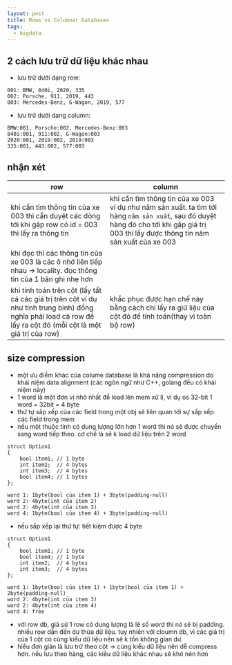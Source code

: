 ```yaml
---
layout: post
title: Rows vs Columnar Databases
tags:
  - bigdata
---
```


## 2 cách lưu trữ dữ liệu khác nhau

- lưu trữ dưới dạng row: 

```
001: BMW, 840i, 2020, 335
002: Porsche, 911, 2019, 443
003: Mercedes-Benz, G-Wagon, 2019, 577 
```

- lưu trữ dưới dạng column: 

```
BMW:001, Porsche:002, Mercedes-Benz:003
840i:001, 911:002, G-Wagon:003
2020:001, 2019:002, 2019:003
335:001, 443:002, 577:003
```

## nhận xét


|row| column| 
|-|-|
|khi cần tìm thông tin của xe 003 thì cần duyệt các dòng tới khi gặp row có id = 003 thì lấy ra thông tin| khi cần tìm thông tin của xe 003 ví dụ như năm sản xuất. ta tìm tới hàng ```năm sản xuất```, sau đó duyệt hàng đó cho tới khi gặp giá trị 003 thì lấy được thông tin năm sản xuất của xe 003 |
|khi đọc thì các thông tin của xe 003 là các ô nhớ liên tiếp nhau -> locality. đọc thông tin của 1 bản ghi nhẹ hơn||
|khi tính toán trên cột (lấy tất cả các giá trị trên cột ví dụ như tính trung bình) đồng nghĩa phải load cả row để lấy ra cột đó (mỗi cột là một giá trị của row) | khắc phục được hạn chế này bằng cách chỉ lấy ra giữ liệu của cột đó để tính toán(thay vì toàn bộ row)|

## size compression 

- một ưu điểm khác của colume database là khả năng compression do khái niệm data alignment (các ngôn ngữ như C++, golang đều có khái niệm này)
- 1 word là một đơn vị nhỏ nhất để load lên mem xử lí, ví dụ os 32-bit 1 word = 32bit = 4 byte
- thứ tự sắp xếp của các field trong một obj sẽ liên quan tới sự sắp xếp các field trong mem 
- nếu một thuộc tính có dung lượng lớn hơn 1 word thì nó sẽ được chuyển sang word tiếp theo. cơ chế là sẽ k load dữ liệu trên 2 word
```
struct Option1  
{ 
    bool item1; // 1 byte
    int item2;  // 4 bytes
    int item3;  // 4 bytes
    bool item4; // 1 bytes
}; 

word 1: 1byte(bool của item 1) + 3byte(padding-null)
word 2: 4byte(int của item 2)
word 2: 4byte(int của item 3)
word 4: 1byte(bool của item 4) + 3byte(padding-null)

```

- nếu sắp xếp lại thứ tự: tiết kiệm được 4 byte
```
struct Option1  
{ 
    bool item1; // 1 byte
    bool item4; // 1 byte
    int item2;  // 4 bytes
    int item3;  // 4 bytes
}; 

word 1: 1byte(bool của item 1) + 1byte(bool của item 1) + 2byte(padding-null)
word 2: 4byte(int của item 3)
word 2: 4byte(int của item 4)
word 4: free

```

- với row db, giả sử 1 row có dung lượng là lẻ số word thì nó sẽ bị padding. nhiều row dẫn đến dư thừa dữ liệu. tuy nhiên với cloumn db, vì các giá trị của 1 cột có cùng kiểu dữ liệu nên sẽ k tốn không gian dư. 
- hiểu đơn giản là lưu trữ theo cột -> cùng kiểu dữ liệu nên dễ compress hơn. nếu lưu theo hàng, các kiểu dữ liệu khác nhau sẽ khó nén hơn
